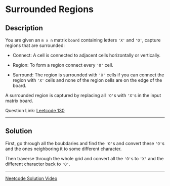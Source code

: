 # Surrounded Regions

## Description

You are given an `m x n` matrix `board` containing letters `'X'` and `'O'`, capture regions that are surrounded:

- Connect: A cell is connected to adjacent cells horizontally or vertically.

- Region: To form a region connect every `'O'` cell.

- Surround: The region is surrounded with `'X'` cells if you can connect the region with `'X'` cells and none of the region cells are on the edge of the board.

A surrounded region is captured by replacing all `'O'`s with `'X'`s in the input matrix board.

Question Link: [Leetcode 130](https://leetcode.com/problems/surrounded-regions/description/)

---
## Solution

First, go through all the boubdaries and find the `'O'`s and convert these `'O'`s and the ones neighboring it to some different character. 

Then traverse through the whole grid and convert all the `'O'`s to `'X'` and the different character back to `'O'`. 

---

[Neetcode Solution Video](https://youtu.be/9z2BunfoZ5Y)